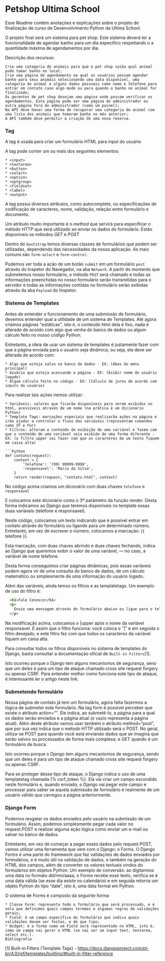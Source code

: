 # Petshop Ultima School

Esse Readme contém anotações e explicações sobre o projeto de finalização de curso de Desenvolvimento Python da Ultima School.

O projeto final será um sistema para pet shop. Este sistema deverá ter a funcionalidade de agendar banho para um dia específico respeitando o a quantidade máxima de agendamentos por dia.

Descrição dos recursos:

```
Crie uma categoria de animais para que o pet shop saiba qual animal pode tomar banho no local;
Crie uma página de agendamento na qual os usuários possam agendar banho para seus animais selecionando uma data disponível, uma categoria de animal e alguns dados pessoais como nome e telefone para entrar em contato caso algo mude ou para quando o banho no animal for finalizado;
Os gerentes de pet shop desejam uma página onde possam verificar os agendamentos. Esta página pode ser uma página do administrador ou outra página fora do administrador (como um painel);
Na API deve haver uma forma de recuperar uma categoria de animal com uma lista dos animais que tomaram banho no mês anterior;
A API também deve permitir a criação de uma nova reserva.
```



### Tag <form>

A tag <form> é usada para criar um formulário HTML para input do usuário

A tag <form> pode conter um ou mais dos seguintes elementos:
```
* <input>
* <textarea>
* <button>
* <select>
* <option>
* <optgroup>
* <fieldset>
* <label>
* <output>
```
A tag <form> possui diversos atributos, como autocomplete, ou especificações de codificação de caracteres, nome, validação, relação entre formulário e documento.

Um atributo muito importante é o _method_ que servirá para especificar o método HTTP que será utilizado ao enviar os dados do formulário.
Estão disponíveis os métodos *GET* e *POST*

Dentro do `bootstrap` temos diversas classes de formulários que podem ser utilizadas, dependendo das necessidades da nossa aplicação.
As mais comuns são `form-select` e `form-control`.

Podemos ver toda a ação de um botão `submit` em um formulário `post` através do Inspetor do Navegador, na aba `Network`.
A partir do momento que submetemos nosso formulário, o método `POST` será chamado e todas as informações preenchidas no nosso formulário serão transmitidas para o servidor e todas as informações contidas no formulário serão exibidas através da aba `Payload` do Inspetor.


### Sistema de Templates

Antes de entender o funcionamento de uma submissão de formulário, devemos entender qual a utilidade de um sistema de Templates. Até agora criamos páginas "estáticas", isto é, o conteúdo html dela é fixo, nada é alterado de acordo com algo que venha do banco de dados ou algum cálculo feito no nosso código Python.

Entretanto, a ideia de usar um sistema de templates é justamente fazer com que a página enviada para o usuário seja dinâmica, ou seja, ela deve ser alterada de acordo com:
```
* Algo que esteja salvo no banco de dados - EX: (Abas do menu principal)
* Usuário que esteja acessando a página - EX: (Exibir nome do usuário logado)
* Algum cálculo feito no código - EX: (Cálculo de juros de acordo com inputs do usuário)
```

Para realizar tais ações iremos utilizar:

```
* Variáveis: valores que ficarão disponíveis para serem exibidos no html, acessíveis através de um nome (na prática é um dicionário Python)
* Template Tags: marcações especiais que realizarão ações na página e irão ajudar a controlar o fluxo das variáveis (representam comandos como IF e For)
* Filtros: alteram o conteúdo de exibição de uma variável e fazem com que o conteúdo de uma variável seja exibido de uma forma diferente - EX: (o filtro upper vai fazer com que os caracteres de um texto fiquem em caixa alta)

```Python
def contato(request):
    context = {
        'telefone': '(99) 99999-9999',
        'responsavel': 'Maria da Silva',
    }
    return render(request, "contato.html", context)
```

No código acima criamos um dicionário com duas chaves `telefone` e `responsavel`

E colocamos este dicionário como o 3º parâmetro da função render. Desta forma indicamos ao Django que teremos disponíveis no template essas duas variáveis (telefone e responsavel).

Neste código, colocamos um texto indicando que é possível entrar em contato através do formulário ou ligando para um determinado número. Entretanto, em vez de escrever o número, colocamos a marcação: {{ telefone }}.

Esta marcação, com duas chaves abrindo e duas chaves fechando, indica ao Django que queremos exibir o valor de uma variável, — no caso, a variável de nome telefone. 

Desta forma conseguimos criar páginas dinâmicas, pois essas variáveis podem agora vir de uma consulta do banco de dados, de um cálculo matemático ou simplesmente de uma informação do usuário logado. 

Além das variáveis, ainda temos os filtros e as templatetags. Um exemplo de uso do filtro é:

```html
  <h1>Fale Conosco</h1>
  <p> 
    Envie uma mensagem através do formulário abaixo ou ligue para o telefone {{ telefone }}. Falar com a responsável {{ responsavel }}
  </p>
```
Na modificação acima, colocamos o |upper após o nome da variável responsavel. É assim que o filtro funciona: você coloca o “|” e em seguida o filtro desejado, e este filtro faz com que todos os caracteres da variável fiquem em caixa alta.

Para consultar todos os filtros disponíveis no sistema de templates do Django, basta consultar a documentação oficial de `Built-in Filters`[1].

Isto ocorreu porque o Django tem alguns mecanismos de segurança, seno que um deles é para um tipo de ataque chamado cross site request forgery ou apenas CSRF. Para entender melhor como funciona este tipo de ataque, é interessante ler o artigo neste link.


### Submetendo formulário

Nossa página de contato já tem um formulário, agora falta fazermos a lógica de submeter este formulário. Na tag form é possível perceber que existe o atributo action=””. Ele indica, ao submetê-lo, a página para a qual os dados serão enviados e a página atual (o vazio representa a página atual). Além deste atributo vamos usar também o atributo method=”post”, que por sua vez indica que o método HTTP utilizado será o POST. No geral, utiliza-se POST para quando você está enviando dados que se imagina que serão salvos ou processados de forma mais complexa; e GET quando é um formulário de busca.

Isto ocorreu porque o Django tem alguns mecanismos de segurança, sendo que um deles é para um tipo de ataque chamado cross site request forgery ou apenas CSRF.

Para se proteger desse tipo de ataque, o Django indica o uso de uma templatetag chamada {% csrf_token %}. Ela vai criar um campo escondido neste formulário e, quando enviado, o Django vai pegar este campo e processar para saber se aquela submissão de formulário é realmente de um usuário válido que carregou a página anteriormente.


### Django Form

Podemos resgatar os dados enviados pelo usuário na submissão de um formulário. Assim, podemos simplesmente pegar cada valor no request.POST e realizar alguma ação lógica como enviar um e-mail ou salvar no banco de dados.

Entretanto, em vez de começar a pegar esses dados pelo request.POST, vamos utilizar uma ferramenta que vem com o Django: o Forms. O Django Forms é uma parte do framework que faz validações de dados enviados por formulários, e é muito útil na validação de dados, e também na geração do HTML dos campos, além de converter os valores textuais vindos do formulários em objetos Python. Um exemplo de conversão: ao digitarmos uma data no formato dd/mm/aaaa, o Forms recebe esse texto, verifica se é uma data válida (se esse dia existe no calendário) e em seguida retorna um objeto Python do tipo “date”, isto é, uma data formal em Python.

O sistema de Forms é composto da seguinte forma:

```
* Classe Form: representa todo o formulário que será processado, e é nela que definimos quais campos teremos e algumas regras de validações gerais;
* Field: é um campo específico do formulário que indica quais validações devem ser feitas, e de que tipo;
* Widget: é a forma como um Field será representado no HTML, isto é, como um campo vai gerar o HTML (se vai ser um input text, textarea, select etc.).
Bibliografia
```






[1] Built-in Filters (Template Tags) - https://docs.djangoproject.com/pt-br/4.0/ref/templates/builtins/#built-in-filter-reference